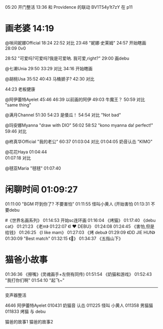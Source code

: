 05:20 开门整活
13:36 和 Providence 的联动 BV1T54y1t7zY 在 p11

# 画老婆 14:19
@咲间妮娜Official 18:24 
22:52 对比
23:48 "妮娜·史莱姆"
24:57 开始瞎画
28:09 0v0

28:52 "可爱吗?可爱吗?我是可爱呐. 我可爱,right?"
29:00 画debu

@七濑Unia 29:50 
33:29 对比
34:16 开始瞎画

@胡桃Usa 35:52 
40:43 马桶搋子?
42:30 对比

44:23 老板健康

@阿伊蕾特Ayelet 45:46 
46:39 以前画的阿伊
49:03 牛魔王？
50:59 对比 "same thing"

@满月Channel 51:30 
54:23 是倭瓜！
54:54 对比 "Not bad"

@玛安娜Myanna "draw with DIO" 56:02
58:52 "kono myanna da! perfect!"
59:46 对比

@柊真华Official "我的老公" 60:37
01:03:04 对比
01:04:05 奶音认怂 "KIMO"

@花花Haya 01:04:44  
01:07:18 对比

@毬亚Maria "毬毬" 01:07:40

# 闲聊时间 01:09:27
01:11:00 "BGM 吓到你了? 不要害怕"
01:11:55 怪叫小黄人 (开始害怕
01:13:31 不要debu

#《世界名画系列》
01:14:53 开始sc连环画
01:16:04 《烤猫》
01:17:40 《debu cat》
01:21:23 《老m》
01:22:07 《I ❤ DEBU》 01:24:08
01:24:45 《害怕,但是给钱》
01:26:25 《I like mam》
01:27:03 《烤 debu》
01:29:09 《DD JIE HUN》
01:30:09 "Best match"
01:32:15 《🤺》
01:34:37 《五指山下》

# 猫爸小故事
01:36:36 《擦嘴》(灵魂画手+左侧有同传)
01:51:54 《奶猫和游戏》
01:52:43 "我打你们啊"
01:54:10 "起飞~"

------

变声器整活

4646    阿伊蕾特Ayelet
010431  奶猫音 认怂
011225  怪叫 小黄人
011358  男猫猫
011833  烤猫 与 debu

猫爸的故事1
猫爸的故事2
